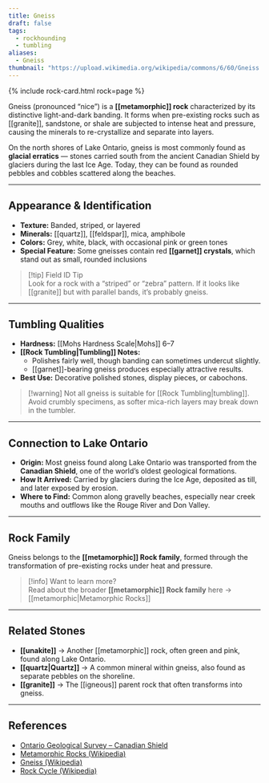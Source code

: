 ```yaml
---
title: Gneiss
draft: false
tags:
  - rockhounding
  - tumbling
aliases:
  - Gneiss
thumbnail: "https://upload.wikimedia.org/wikipedia/commons/6/60/Gneiss.jpg"
---
```

{% include rock-card.html rock=page %}

Gneiss (pronounced “nice”) is a **[[metamorphic]] rock** characterized by its distinctive light-and-dark banding. It forms when pre-existing rocks such as [[granite]], sandstone, or shale are subjected to intense heat and pressure, causing the minerals to re-crystallize and separate into layers.  

On the north shores of Lake Ontario, gneiss is most commonly found as **glacial erratics** — stones carried south from the ancient Canadian Shield by glaciers during the last Ice Age. Today, they can be found as rounded pebbles and cobbles scattered along the beaches.

---

## Appearance & Identification
- **Texture:** Banded, striped, or layered  
- **Minerals:** [[quartz]], [[feldspar]], mica, amphibole  
- **Colors:** Grey, white, black, with occasional pink or green tones  
- **Special Feature:** Some gneisses contain red **[[garnet]] crystals**, which stand out as small, rounded inclusions  

> [!tip] Field ID Tip  
> Look for a rock with a “striped” or “zebra” pattern. If it looks like [[granite]] but with parallel bands, it’s probably gneiss.  

---

## Tumbling Qualities
- **Hardness:** [[Mohs Hardness Scale|Mohs]] 6–7  
- **[[Rock Tumbling|Tumbling]] Notes:**  
  - Polishes fairly well, though banding can sometimes undercut slightly.  
  - [[garnet]]-bearing gneiss produces especially attractive results.  
- **Best Use:** Decorative polished stones, display pieces, or cabochons.  

> [!warning] Not all gneiss is suitable for [[Rock Tumbling|tumbling]]. Avoid crumbly specimens, as softer mica-rich layers may break down in the tumbler.  

---

## Connection to Lake Ontario
- **Origin:** Most gneiss found along Lake Ontario was transported from the **Canadian Shield**, one of the world’s oldest geological formations.  
- **How It Arrived:** Carried by glaciers during the Ice Age, deposited as till, and later exposed by erosion.  
- **Where to Find:** Common along gravelly beaches, especially near creek mouths and outflows like the Rouge River and Don Valley.  

---

## Rock Family
Gneiss belongs to the **[[metamorphic]] Rock family**, formed through the transformation of pre-existing rocks under heat and pressure.  

> [!info] Want to learn more?  
> Read about the broader **[[metamorphic]] Rock family** here → [[metamorphic|Metamorphic Rocks]]  

---

## Related Stones
- **[[unakite]]** → Another [[metamorphic]] rock, often green and pink, found along Lake Ontario.  
- **[[quartz|Quartz]]** → A common mineral within gneiss, also found as separate pebbles on the shoreline.
- **[[granite]]** → The [[igneous]] parent rock that often transforms into gneiss.  

---

## References
- [Ontario Geological Survey – Canadian Shield](https://www.ontario.ca/page/geology-ontario)  
- [Metamorphic Rocks (Wikipedia)](https://en.wikipedia.org/wiki/Metamorphic_rock)  
- [Gneiss (Wikipedia)](https://en.wikipedia.org/wiki/Gneiss)  
- [Rock Cycle (Wikipedia)](https://en.wikipedia.org/wiki/Rock_cycle)  
